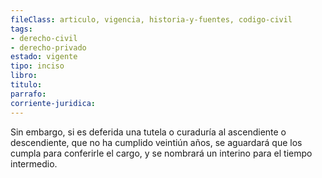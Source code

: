 ```yaml
---
fileClass: articulo, vigencia, historia-y-fuentes, codigo-civil
tags:
- derecho-civil
- derecho-privado
estado: vigente
tipo: inciso
libro:
titulo:
parrafo:
corriente-juridica:
---
```

Sin embargo, si es deferida una tutela o curaduría al ascendiente o descendiente, que no ha cumplido veintiún años, se aguardará que los cumpla para conferirle el cargo, y se nombrará un interino para el tiempo intermedio.